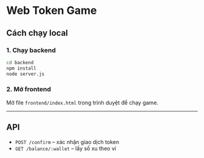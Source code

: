 # Web Token Game

## Cách chạy local

### 1. Chạy backend
```bash
cd backend
npm install
node server.js
```

### 2. Mở frontend
Mở file `frontend/index.html` trong trình duyệt để chạy game.

---

## API

- `POST /confirm` – xác nhận giao dịch token
- `GET /balance/:wallet` – lấy số xu theo ví
